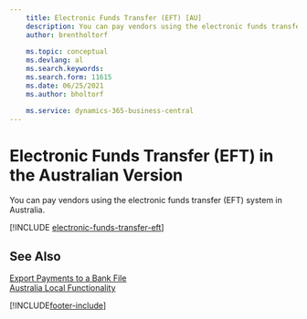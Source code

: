 ```yaml
---
    title: Electronic Funds Transfer (EFT) [AU]
    description: You can pay vendors using the electronic funds transfer (EFT) system in Australia.
    author: brentholtorf
    
    ms.topic: conceptual
    ms.devlang: al
    ms.search.keywords:
    ms.search.form: 11615
    ms.date: 06/25/2021
    ms.author: bholtorf

    ms.service: dynamics-365-business-central
---
```

# Electronic Funds Transfer (EFT) in the Australian Version

You can pay vendors using the electronic funds transfer (EFT) system in Australia.  

[!INCLUDE [electronic-funds-transfer-eft](../includes/AUNZ/electronic-funds-transfer-eft.md)]

## See Also

[Export Payments to a Bank File](../../finance-make-payments-with-bank-data-conversion-service-or-sepa-credit-transfer.md#exporting-payments-to-a-bank-file)  
[Australia Local Functionality](australia-local-functionality.md)


[!INCLUDE[footer-include](../../includes/footer-banner.md)]